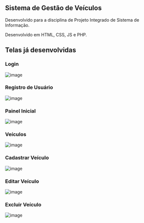 ## Sistema de Gestão de Veículos
Desenvolvido para a disciplina de Projeto Integrado de Sistema de Informação.

Desenvolvido em HTML, CSS, JS e PHP.

## Telas já desenvolvidas
### Login
![image](https://github.com/raianecj/hidriver/assets/39846447/618aa92f-306a-4c84-816a-05dcfa96f7dd)

### Registro de Usuário
![image](https://github.com/raianecj/hidriver/assets/39846447/9335fb2c-7893-4144-a573-c49eff96f87f)

### Painel Inicial
![image](https://github.com/raianecj/hidriver/assets/39846447/6935367d-17c9-4b34-a67a-6223c8e3c138)

### Veículos
![image](https://github.com/raianecj/hidriver/assets/39846447/32c38ac7-f56d-4b46-8b44-23eb862296c5)

### Cadastrar Veículo
![image](https://github.com/raianecj/hidriver/assets/39846447/688d3cd8-f47c-470a-bb23-3d1e27529215)

### Editar Veículo
![image](https://github.com/raianecj/hidriver/assets/39846447/a8e420b0-6947-4b38-a287-83d17ce3c1bd)

### Excluir Veículo
![image](https://github.com/raianecj/hidriver/assets/39846447/535ed96d-0c7b-477a-ab49-5d73d0f47fae)



